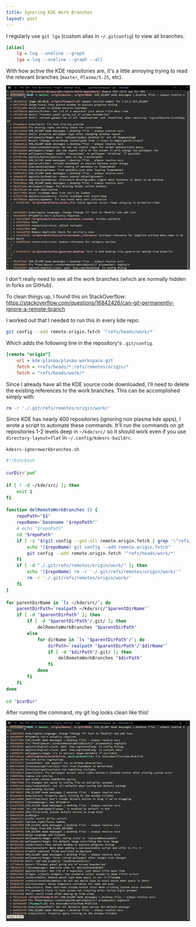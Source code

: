 ```yaml
---
title: Ignoring KDE Work Branches
layout: post
---
```


I regularly use `git lga` (custom alias in `~/.gitconfig`) to view all branches. 

```ini
[alias]
	lg = log --oneline --graph
	lga = log --oneline --graph --all
```

With how active the KDE repositories are, it's a little annoying trying to read the relevant branches (`master`, `Plasma/5.25`, etc).

![](/pic/2022-07-11___14-23-05.png)

I don't really need to see all the work branches (which are normally hidden in forks on GitHub).

To clean things up, I found this on StackOverflow:
<https://stackoverflow.com/questions/16842426/can-git-permanently-ignore-a-remote-branch>

I worked out that I needed to run this in every kde repo:

```bash
git config --add remote.origin.fetch '^refs/heads/work/*'
```

Which adds the following line in the repository's `.git/config`.

```ini
[remote "origin"]
	url = kde:plasma/plasma-workspace.git
	fetch = +refs/heads/*:refs/remotes/origin/*
	fetch = ^refs/heads/work/*
```

Since I already have all the KDE source code downloaded, I'll need to delete the existing references to the work branches. This can be accomplished simply with:

```bash
rm -r './.git/refs/remotes/origin/work/'
```

Since KDE has nearly 400 repositories (ignoring non plasma kde apps), I wrote a script to automate these commands. It'll run the commands on git repositories 1-2 levels deep in `~/kde/src/` so it should work even if you use `directory-layout=flat` in `~/.config/kdesrc-buildrc`.

`kdesrc-ignoreworkbranches.sh`

```bash
#!/bin/bash

curDir=`pwd`

if [ ! -d ~/kde/src/ ]; then
	exit 1
fi

function delRemoteWorkBranches () {
	repoPath="$1"
	repoName=`basename "$repoPath"`
	# echo "$repoPath"
	cd "$repoPath"
	if [ -z "$(git config --get-all remote.origin.fetch | grep '\^refs/heads/work/\*')" ]; then
		echo "[$repoName] git config --add remote.origin.fetch"
		git config --add remote.origin.fetch '^refs/heads/work/*'
	fi
	if [ -d "./.git/refs/remotes/origin/work/" ]; then
		echo "[$repoName] rm -r './.git/refs/remotes/origin/work/'"
		rm -r './.git/refs/remotes/origin/work/'
	fi
}

for parentDirName in `ls ~/kde/src/`; do
	parentDirPath=`realpath ~/kde/src/"$parentDirName"`
	if [ -d "$parentDirPath" ]; then
		if [ -d "$parentDirPath"/.git/ ]; then
			delRemoteWorkBranches "$parentDirPath"
		else
			for dirName in `ls "$parentDirPath"/`; do
				dirPath=`realpath "$parentDirPath"/"$dirName"`
				if [ -d "$dirPath"/.git/ ]; then
					delRemoteWorkBranches "$dirPath"
				fi
			done
		fi
	fi
done

cd "$curDir"
```

After running the command, my git log looks clean like this!

![](/pic/2022-07-11___14-24-58.png)

